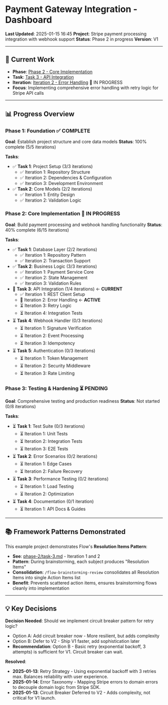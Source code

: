 # Payment Gateway Integration - Dashboard

**Last Updated**: 2025-01-15 16:45
**Project**: Stripe payment processing integration with webhook support
**Status**: Phase 2 in progress
**Version**: V1

---

## 📍 Current Work

- **Phase**: [Phase 2 - Core Implementation](phase-2/)
- **Task**: [Task 3 - API Integration](phase-2/task-3.md)
- **Iteration**: [Iteration 2 - Error Handling](phase-2/task-3.md#iteration-2-error-handling) 🚧 IN PROGRESS
- **Focus**: Implementing comprehensive error handling with retry logic for Stripe API calls

---

## 📊 Progress Overview

### Phase 1: Foundation ✅ COMPLETE

**Goal**: Establish project structure and core data models
**Status**: 100% complete (5/5 iterations)

**Tasks**:
- ✅ **Task 1**: Project Setup (3/3 iterations)
  - ✅ Iteration 1: Repository Structure
  - ✅ Iteration 2: Dependencies & Configuration
  - ✅ Iteration 3: Development Environment
- ✅ **Task 2**: Core Models (2/2 iterations)
  - ✅ Iteration 1: Entity Design
  - ✅ Iteration 2: Validation Logic

### Phase 2: Core Implementation 🚧 IN PROGRESS

**Goal**: Build payment processing and webhook handling functionality
**Status**: 40% complete (6/15 iterations)

**Tasks**:
- ✅ **Task 1**: Database Layer (2/2 iterations)
  - ✅ Iteration 1: Repository Pattern
  - ✅ Iteration 2: Transaction Support
- ✅ **Task 2**: Business Logic (3/3 iterations)
  - ✅ Iteration 1: Payment Service Core
  - ✅ Iteration 2: State Management
  - ✅ Iteration 3: Validation Rules
- 🚧 **Task 3**: API Integration (1/4 iterations) ← **CURRENT**
  - ✅ Iteration 1: REST Client Setup
  - 🚧 Iteration 2: Error Handling ← **ACTIVE**
  - ⏳ Iteration 3: Retry Logic
  - ⏳ Iteration 4: Integration Tests
- ⏳ **Task 4**: Webhook Handler (0/3 iterations)
  - ⏳ Iteration 1: Signature Verification
  - ⏳ Iteration 2: Event Processing
  - ⏳ Iteration 3: Idempotency
- ⏳ **Task 5**: Authentication (0/3 iterations)
  - ⏳ Iteration 1: Token Management
  - ⏳ Iteration 2: Security Middleware
  - ⏳ Iteration 3: Rate Limiting

### Phase 3: Testing & Hardening ⏳ PENDING

**Goal**: Comprehensive testing and production readiness
**Status**: Not started (0/8 iterations)

**Tasks**:
- ⏳ **Task 1**: Test Suite (0/3 iterations)
  - ⏳ Iteration 1: Unit Tests
  - ⏳ Iteration 2: Integration Tests
  - ⏳ Iteration 3: E2E Tests
- ⏳ **Task 2**: Error Scenarios (0/2 iterations)
  - ⏳ Iteration 1: Edge Cases
  - ⏳ Iteration 2: Failure Recovery
- ⏳ **Task 3**: Performance Testing (0/2 iterations)
  - ⏳ Iteration 1: Load Testing
  - ⏳ Iteration 2: Optimization
- ⏳ **Task 4**: Documentation (0/1 iteration)
  - ⏳ Iteration 1: API Docs & Guides

---

## 📚 Framework Patterns Demonstrated

This example project demonstrates Flow's **Resolution Items Pattern**:

- **See**: [phase-2/task-3.md](phase-2/task-3.md) - Iteration 1 and 2
- **Pattern**: During brainstorming, each subject produces "Resolution Items"
- **Consolidation**: `/flow-brainstorming-review` consolidates all Resolution Items into single Action Items list
- **Benefit**: Prevents scattered action items, ensures brainstorming flows cleanly into implementation

---

## 💡 Key Decisions

**Decision Needed**: Should we implement circuit breaker pattern for retry logic?
- Option A: Add circuit breaker now - More resilient, but adds complexity
- Option B: Defer to V2 - Ship V1 faster, add sophistication later
- **Recommendation**: Option B - Basic retry (exponential backoff, 3 attempts) is sufficient for V1. Circuit breaker can wait.

**Resolved**:
- **2025-01-13**: Retry Strategy - Using exponential backoff with 3 retries max. Balances reliability with user experience.
- **2025-01-14**: Error Taxonomy - Mapping Stripe errors to domain errors to decouple domain logic from Stripe SDK.
- **2025-01-13**: Circuit Breaker Deferred to V2 - Adds complexity, not critical for V1 launch.
